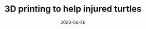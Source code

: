 ---
layout: default
title: 3D printing to help injured turtles
modal-id: 4
date: 2023-06-26
img: 3d-turtle-shells-main.jpg
img_cap: Me holding a broken shell
img1: ShellsSeveral.jpg
img1_cap: Shells recently taken from 3D printers
img2: 3d-turtle-shells-inuse.jpg
img2_cap: Shells being used for a class
alt: image-alt
project-date: December 2022
client: Swamp Girl Adventures
category: Mechanical Engineering
Newslink: https://floridapoly.edu/news/articles/2023/01/013122-3d-turtle-shells.php
description: "&nbsp;&nbsp;&nbsp;&nbsp;I employed additive manufacturing techniques to produce fragmented turtle shells, using a 3D scan of an undamaged shell as the basis. These synthetic shells assumed a crucial role in an educational program focused on instructing individuals in the proficient mending of injured turtle shells. Through the dissemination of this valuable expertise and assistance, we facilitated the rehabilitation and flourishing of injured turtles."
outcome: "&nbsp;&nbsp;&nbsp;&nbsp;Throughout the course of the project, I successfully produced a total of 30 3D-printed turtle shells within a single week. This task allowed me to collaborate with large polygon count 3D scans, honing my expertise in handling complex digital models. 
<br><br>
&nbsp;&nbsp;&nbsp;&nbsp;Moreover, I had the privilege of contributing to the educational aspect of the project, guiding and empowering people to develop the skills needed to mend injured turtle shells effectively. Witnessing the positive impact on both the turtles and the participants made this project a truly rewarding experience."
---